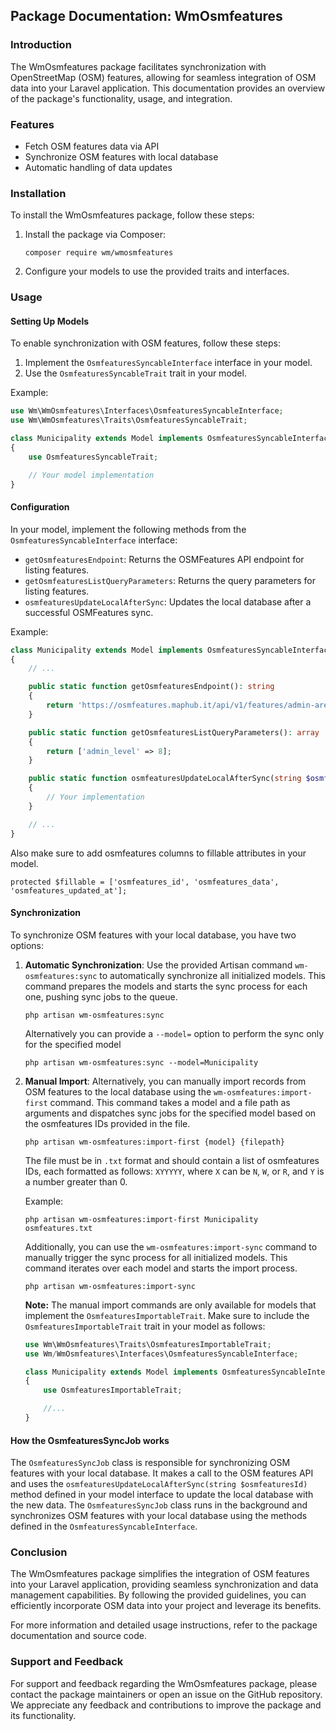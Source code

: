 ## Package Documentation: WmOsmfeatures

### Introduction

The WmOsmfeatures package facilitates synchronization with OpenStreetMap (OSM) features, allowing for seamless integration of OSM data into your Laravel application. This documentation provides an overview of the package's functionality, usage, and integration.

### Features

-   Fetch OSM features data via API
-   Synchronize OSM features with local database
-   Automatic handling of data updates

### Installation

To install the WmOsmfeatures package, follow these steps:

1. Install the package via Composer:

    ```
    composer require wm/wmosmfeatures
    ```

2. Configure your models to use the provided traits and interfaces.

### Usage

#### Setting Up Models

To enable synchronization with OSM features, follow these steps:

1. Implement the `OsmfeaturesSyncableInterface` interface in your model.
2. Use the `OsmfeaturesSyncableTrait` trait in your model.

Example:

```php
use Wm\WmOsmfeatures\Interfaces\OsmfeaturesSyncableInterface;
use Wm\WmOsmfeatures\Traits\OsmfeaturesSyncableTrait;

class Municipality extends Model implements OsmfeaturesSyncableInterface
{
    use OsmfeaturesSyncableTrait;

    // Your model implementation
}
```

#### Configuration

In your model, implement the following methods from the `OsmfeaturesSyncableInterface` interface:

-   `getOsmfeaturesEndpoint`: Returns the OSMFeatures API endpoint for listing features.
-   `getOsmfeaturesListQueryParameters`: Returns the query parameters for listing features.
-   `osmfeaturesUpdateLocalAfterSync`: Updates the local database after a successful OSMFeatures sync.

Example:

```php
class Municipality extends Model implements OsmfeaturesSyncableInterface
{
    // ...

    public static function getOsmfeaturesEndpoint(): string
    {
        return 'https://osmfeatures.maphub.it/api/v1/features/admin-areas/';
    }

    public static function getOsmfeaturesListQueryParameters(): array
    {
        return ['admin_level' => 8];
    }

    public static function osmfeaturesUpdateLocalAfterSync(string $osmfeaturesId): void
    {
        // Your implementation
    }

    // ...
}
```

Also make sure to add osmfeatures columns to fillable attributes in your model.

```
protected $fillable = ['osmfeatures_id', 'osmfeatures_data', 'osmfeatures_updated_at'];
```

#### Synchronization

To synchronize OSM features with your local database, you have two options:

1. **Automatic Synchronization**: Use the provided Artisan command `wm-osmfeatures:sync` to automatically synchronize all initialized models. This command prepares the models and starts the sync process for each one, pushing sync jobs to the queue. 

    ```
    php artisan wm-osmfeatures:sync
    ```

    Alternatively you can provide a ```--model=``` option to perform the sync only for the specified model
   
      ```
    php artisan wm-osmfeatures:sync --model=Municipality
    ```

3. **Manual Import**: Alternatively, you can manually import records from OSM features to the local database using the `wm-osmfeatures:import-first` command. This command takes a model and a file path as arguments and dispatches sync jobs for the specified model based on the osmfeatures IDs provided in the file.

    ```
    php artisan wm-osmfeatures:import-first {model} {filepath}
    ```

    The file must be in `.txt` format and should contain a list of osmfeatures IDs, each formatted as follows: `XYYYYY`, where `X` can be `N`, `W`, or `R`, and `Y` is a number greater than 0.

    Example:

    ```
    php artisan wm-osmfeatures:import-first Municipality osmfeatures.txt
    ```

    Additionally, you can use the `wm-osmfeatures:import-sync` command to manually trigger the sync process for all initialized models. This command iterates over each model and starts the import process.

    ```
    php artisan wm-osmfeatures:import-sync
    ```

    **Note:** The manual import commands are only available for models that implement the `OsmfeaturesImportableTrait`. Make sure to include the `OsmfeaturesImportableTrait` trait in your model as follows:

    ```php
    use Wm\WmOsmfeatures\Traits\OsmfeaturesImportableTrait;
    use Wm/WmOsmfeatures\Interfaces\OsmfeaturesSyncableInterface;

    class Municipality extends Model implements OsmfeaturesSyncableInterface
    {
        use OsmfeaturesImportableTrait;

        //...
    }
    ```

#### How the OsmfeaturesSyncJob works

The `OsmfeaturesSyncJob` class is responsible for synchronizing OSM features with your local database. It makes a call to the OSM features API and uses the `osmfeaturesUpdateLocalAfterSync(string $osmfeaturesId)` method defined in your model interface to update the local database with the new data. The `OsmfeaturesSyncJob` class runs in the background and synchronizes OSM features with your local database using the methods defined in the `OsmfeaturesSyncableInterface`.

### Conclusion

The WmOsmfeatures package simplifies the integration of OSM features into your Laravel application, providing seamless synchronization and data management capabilities. By following the provided guidelines, you can efficiently incorporate OSM data into your project and leverage its benefits.

For more information and detailed usage instructions, refer to the package documentation and source code.

### Support and Feedback

For support and feedback regarding the WmOsmfeatures package, please contact the package maintainers or open an issue on the GitHub repository. We appreciate any feedback and contributions to improve the package and its functionality.
